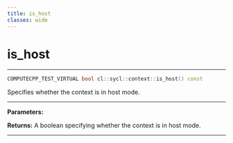 ```yaml
---
title: is_host
classes: wide
---
```

# is_host

---

```cpp
COMPUTECPP_TEST_VIRTUAL bool cl::sycl::context::is_host() const
```


Specifies whether the context is in host mode. 


---
**Parameters:**

**Returns:** A boolean specifying whether the context is in host mode. 

---
